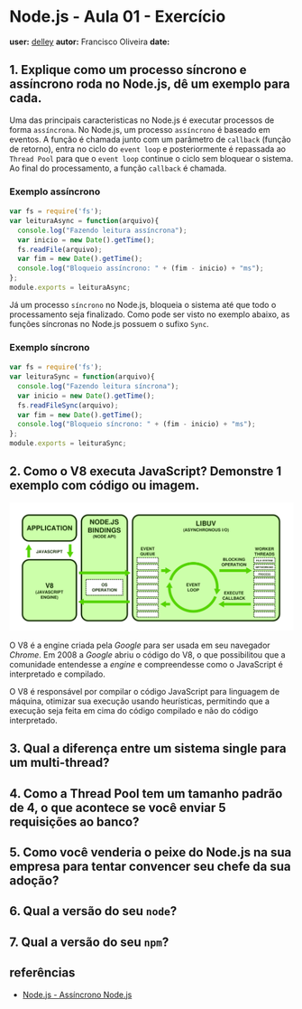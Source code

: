 # Node.js - Aula 01 - Exercício
**user:** [delley](https://github.com/delley)
**autor:** Francisco Oliveira
**date:**

## 1. Explique como um processo síncrono e assíncrono roda no Node.js, dê um exemplo para cada.

Uma das principais caracteristicas no Node.js é executar processos de forma `assíncrona`. No Node.js, um processo `assíncrono` é baseado em eventos. A função é chamada junto com um parâmetro de `callback` (função de retorno), entra no ciclo do `event loop` e posteriormente é repassada ao `Thread Pool` para que o `event loop` continue o ciclo sem bloquear o sistema. Ao final do processamento, a função `callback` é chamada.

### Exemplo assíncrono

```js
var fs = require('fs');
var leituraAsync = function(arquivo){
  console.log("Fazendo leitura assíncrona");
  var inicio = new Date().getTime();
  fs.readFile(arquivo);
  var fim = new Date().getTime();
  console.log("Bloqueio assíncrono: " + (fim - inicio) + "ms");
};
module.exports = leituraAsync;
```

Já um processo `síncrono` no Node.js, bloqueia o sistema até que todo o processamento seja finalizado. Como pode ser visto no exemplo abaixo, as funções síncronas no Node.js possuem o sufixo `Sync`.

### Exemplo síncrono

```js
var fs = require('fs');
var leituraSync = function(arquivo){
  console.log("Fazendo leitura síncrona");
  var inicio = new Date().getTime();
  fs.readFileSync(arquivo);
  var fim = new Date().getTime();
  console.log("Bloqueio síncrono: " + (fim - inicio) + "ms");
};
module.exports = leituraSync;
```

## 2. Como o V8 executa JavaScript? Demonstre 1 exemplo com código ou imagem.

![](nodejs-system.svg.png)

O V8 é a engine criada pela *Google* para ser usada em seu navegador *Chrome*. Em 2008 a *Google* abriu o código do V8, o que possibilitou que a comunidade entendesse a *engine* e compreendesse como o JavaScript é interpretado e compilado.

O V8 é responsável por compilar o código JavaScript para linguagem de máquina, otimizar sua execução usando heurísticas, permitindo que a execução seja feita em cima do código compilado e não do código interpretado.

## 3. Qual a diferença entre um sistema single para um multi-thread?


## 4. Como a Thread Pool tem um tamanho padrão de 4, o que acontece se você enviar 5 requisições ao banco?


## 5. Como você venderia o peixe do Node.js na sua empresa para tentar convencer seu chefe da sua adoção?


## 6. Qual a versão do seu `node`?


## 7. Qual a versão do seu `npm`?

## referências

* [Node.js - Assíncrono Node.js](http://nodejsunijorge.blogspot.com.br/2012/11/arquitetura-do-nodejs.html)
